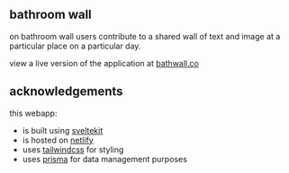 ## bathroom wall

on bathroom wall users contribute to a shared wall of text and image at a particular place on a particular day.

view a live version of the application at [bathwall.co](https://bathwall.co)

## acknowledgements

this webapp: 
- is built using [sveltekit](https://kit.svelte.dev)
- is hosted on [netlify](https://www.netlify.com)
- uses [tailwindcss](https://tailwindcss.com) for styling
- uses [prisma](https://www.prisma.io) for data management purposes
